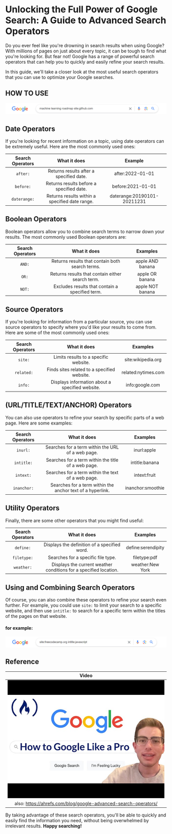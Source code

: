 # Unlocking the Full Power of Google Search: A Guide to Advanced Search Operators
Do you ever feel like you're drowning in search results when using Google? With millions of pages on just about every topic, it can be tough to find what you're looking for. But fear not! Google has a range of powerful search operators that can help you to quickly and easily refine your search results.

In this guide, we'll take a closer look at the most useful search operators that you can use to optimize your Google searches.

## HOW TO USE

![](https://github.com/KahtKahyo/google-search-operators/blob/main/Screenshot%202023-05-17%20234229.png)



## Date Operators
If you're looking for recent information on a topic, using date operators can be extremely useful. Here are the most commonly used ones:

| Search Operators | What it does | Example |
| :--------------: | :----------: | :-----: |
| `after:` | Returns results after a specified date. | after:2022-01-01 |
| `before:` | Returns results before a specified date. | before:2021-01-01 |
| `daterange:` | Returns results within a specified date range. | daterange:20190101-20211231 |



## Boolean Operators
Boolean operators allow you to combine search terms to narrow down your results. The most commonly used Boolean operators are:

| Search Operators | What it does | Examples |
| :--------------: | :----------: | :-----: |
| `AND:` | Returns results that contain both search terms. | apple AND banana |
| `OR:` | Returns results that contain either search term. | apple OR banana |
| `NOT:` | Excludes results that contain a specified term. | apple NOT banana |



## Source Operators
If you're looking for information from a particular source, you can use source operators to specify where you'd like your results to come from. Here are some of the most commonly used ones:

| Search Operators | What it does | Examples |
| :--------------: | :----------: | :-----: |
| `site:` | Limits results to a specific website. | site:wikipedia.org |
| `related:` | Finds sites related to a specified website. | related:nytimes.com |
| `info:` | Displays information about a specified website. | info:google.com |



## (URL/TITLE/TEXT/ANCHOR) Operators
You can also use operators to refine your search by specific parts of a web page. Here are some examples:

| Search Operators | What it does | Examples |
| :--------------: | :----------: | :-----: |
| `inurl:` | Searches for a term within the URL of a web page. | inurl:apple |
| `intitle:` | Searches for a term within the title of a web page. | intitle:banana |
| `intext:` | Searches for a term within the text of a web page. | intext:fruit |
| `inanchor:` | Searches for a term within the anchor text of a hyperlink. | inanchor:smoothie |



## Utility Operators
Finally, there are some other operators that you might find useful:

| Search Operators | What it does | Examples |
| :--------------: | :----------: | :-----: |
| `define:` | Displays the definition of a specified word. | define:serendipity |
| `filetype:` | Searches for a specific file type. | filetype:pdf |
| `weather:` | Displays the current weather conditions for a specified location. | weather:New York |



## Using and Combining Search Operators
Of course, you can also combine these operators to refine your search even further. For example, you could use `site:` to limit your search to a specific website, and then use `intitle:` to search for a specific term within the titles of the pages on that website.
#### for example:
![](https://github.com/KahtKahyo/google-search-operators/blob/main/Screenshot%202023-05-17%20235540.png)

## Reference
| Video |
| :---: |
| [![IMAGE ALT TEXT HERE](https://github.com/KahtKahyo/google-search-operators/blob/main/thumbnail.jpg)](https://www.youtube.com/watch?v=BRiNw490Eq0) |
| also: https://ahrefs.com/blog/google-advanced-search-operators/ |

By taking advantage of these search operators, you'll be able to quickly and easily find the information you need, without being overwhelmed by irrelevant results. **Happy searching!**
